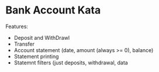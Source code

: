# Bank Account Kata

Features:

* Deposit and WithDrawl
* Transfer
* Account statement (date, amount (always >= 0), balance)
* Statement printing
* Statemnt filters (just deposits, withdrawal, data
